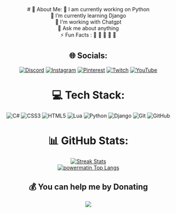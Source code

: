 <div align="center">
# 💫 About Me:
🏢 I am currently working on Python <br> 🌱 I’m currently learning Django <br> 🤝 I'm working with Chatgpt <br>💬 Ask me about anything <br>⚡ Fun Facts : 🍕 🏉 🏏 🎥 🚞


## 🌐 Socials:
[![Discord](https://img.shields.io/badge/Discord-%237289DA.svg?logo=discord&logoColor=white)](https://discord.gg/https://discord.gg/gGzEK7AHYE) [![Instagram](https://img.shields.io/badge/Instagram-%23E4405F.svg?logo=Instagram&logoColor=white)](https://instagram.com/powermatin) [![Pinterest](https://img.shields.io/badge/Pinterest-%23E60023.svg?logo=Pinterest&logoColor=white)](https://pinterest.com/matinshahabadi3) [![Twitch](https://img.shields.io/badge/Twitch-%239146FF.svg?logo=Twitch&logoColor=white)](https://twitch.tv/powermatin) [![YouTube](https://img.shields.io/badge/YouTube-%23FF0000.svg?logo=YouTube&logoColor=white)](https://youtube.com/@powermatin) 

# 💻 Tech Stack:
![C#](https://img.shields.io/badge/c%23-%23239120.svg?style=flat&logo=csharp&logoColor=white) ![CSS3](https://img.shields.io/badge/css3-%231572B6.svg?style=flat&logo=css3&logoColor=white) ![HTML5](https://img.shields.io/badge/html5-%23E34F26.svg?style=flat&logo=html5&logoColor=white) ![Lua](https://img.shields.io/badge/lua-%232C2D72.svg?style=flat&logo=lua&logoColor=white) ![Python](https://img.shields.io/badge/python-3670A0?style=flat&logo=python&logoColor=ffdd54) ![Django](https://img.shields.io/badge/django-%23092E20.svg?style=flat&logo=django&logoColor=white) ![Git](https://img.shields.io/badge/git-%23F05033.svg?style=flat&logo=git&logoColor=white) ![GitHub](https://img.shields.io/badge/github-%23121011.svg?style=flat&logo=github&logoColor=white)
# 📊 GitHub Stats:
<!-- <div align="center"> -->
  <a href="#">
    <img src="https://github-readme-streak-stats.herokuapp.com/?user=power0matin&theme=codeSTACKr&hide_border=false" alt="Streak Stats">
  </a>
<!-- </div> -->
<!-- <div align="center">
    <a href="#">
  <img src="https://github-readme-stats.vercel.app/api?username=power0matin&theme=codeSTACKr&hide_border=false&include_all_commits=false&count_private=false" alt="powermatin's GitHub stats">
</div> -->
<!-- <br> -->
<!-- <div align="center">-->
<br>
  <a href="#"> 
    <img src="https://github-readme-stats.vercel.app/api/top-langs/?username=power0matin&theme=codeSTACKr&hide_border=false&include_all_commits=false&count_private=false&layout=compact" alt="powermatin Top Langs">
  </a>
<!-- </div> -->




  ## 💰 You can help me by Donating
<a href="https://www.coffeebede.com/powermatin"><img class="img-fluid" src="https://coffeebede.ir/DashboardTemplateV2/app-assets/images/banner/default-yellow.svg" /></a>  
<!-- Proudly created with GPRM ( https://gprm.itsvg.in ) -->
</div>

